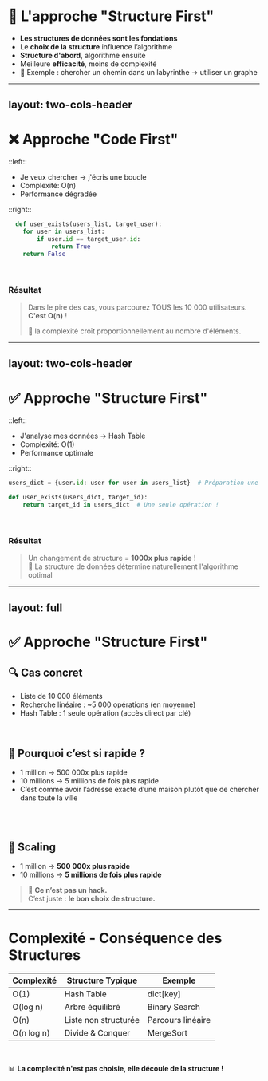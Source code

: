 # 🧠 L'approche "Structure First" 

- **Les structures de données sont les fondations**
- Le **choix de la structure** influence l’algorithme
- **Structure d'abord**, algorithme ensuite
- Meilleure **efficacité**, moins de complexité
- 📌 Exemple : chercher un chemin dans un labyrinthe → utiliser un graphe

<!--
Bienvenue dans une des idées centrales de cette présentation : la philosophie "Structure First".

L'idée est simple mais puissante : avant même de penser à un algorithme, il faut **réfléchir à la manière dont on va organiser nos données**.

Pourquoi ? Parce que les **structures de données sont les fondations**. Sans fondation solide, difficile de construire quelque chose d'efficace ou scalable.

Prenons un exemple simple : si je veux faire beaucoup de recherches rapides dans une collection de données, un tableau ne suffira peut-être pas. Mais une **hashmap** peut me permettre d'accéder à mes données en **O(1)**.

C’est ça l’approche "Structure First" : on commence par choisir la bonne structure. Ensuite, on applique l’algorithme le plus adapté à cette structure. Un arbre ? On pense DFS, BFS. Un graphe ? Peut-être Dijkstra ou A*.

Et enfin, pourquoi c’est important ? Parce qu’une bonne structure = un algorithme plus simple, plus rapide, moins de bugs, et une complexité maîtrisée.

Dans l’exemple du labyrinthe : si je représente les chemins comme un **graphe**, alors je peux utiliser un algorithme de **parcours comme BFS** pour trouver rapidement le chemin le plus court.

Donc souvenez-vous : pas d’algorithme sans structure. Structure First, toujours.
-->

---
layout: two-cols-header
---

# ❌ Approche "Code First"

::left::

- Je veux chercher → j'écris une boucle  
- Complexité: O(n)  
- Performance dégradée  

::right::

```python
  def user_exists(users_list, target_user):
    for user in users_list:
        if user.id == target_user.id:
            return True
    return False
```
<br>

### Résultat

> Dans le pire des cas, vous parcourez TOUS les 10 000 utilisateurs. **C'est O(n)** ! 
> 
> 🤯 la complexité croît proportionnellement au nombre d'éléments.

<!--
Je vais vous montrer avec un exemple concret pourquoi cette mentalité peut littéralement transformer votre code.

Imaginez : vous devez vérifier si un utilisateur existe dans votre système. Vous avez 10 000 utilisateurs.

**Approche classique d'un développeur débutant :**
"Je veux chercher un utilisateur ? Bon, je vais parcourir ma liste avec une boucle !"

**Résultat :** Dans le pire des cas, vous parcourez TOUS les 10 000 utilisateurs. C'est O(n); la complexité croît proportionnellement au nombre d'éléments.

**Problème :** Vous subissez la lenteur. Avec 100 000 utilisateurs ? 10 fois plus lent. Avec 1 million ? 100 fois plus lent !
-->

---
layout: two-cols-header
---

# ✅ Approche "Structure First"

::left::

- J'analyse mes données → Hash Table  
- Complexité: O(1)  
- Performance optimale

::right::

```python
users_dict = {user.id: user for user in users_list}  # Préparation une fois

def user_exists(users_dict, target_id):
    return target_id in users_dict  # Une seule opération !
```

<br>

### Résultat

> Un changement de structure = **1000x plus rapide** !  
> 🔑 La structure de données détermine naturellement l'algorithme optimal

<!--
Maintenant, approche d'un développeur qui pense structure :

**Question différente :** "Quelles sont mes données ? Des utilisateurs avec des IDs uniques. Quelle structure naturelle ? Une Hash Table !"

**Magie :** Peu importe si vous avez 10, 10 000 ou 1 million d'utilisateurs - c'est toujours une seule opération ! C'est O(1).

**Le secret :** La hash table transforme votre ID en adresse mémoire directe. C'est comme avoir l'adresse exacte d'une maison plutôt que de parcourir toute la ville !
-->

---
layout: full
---

# ✅ Approche "Structure First"


<div class="flex items-center justify-between gap-8">

  <div class="flex-1">
    <h2 class="text-2xl font-semibold text-gree-700">🔍 Cas concret</h2>
    <ul class="list-disc pl-5 space-y-0 text-lg text-gray-600">
      <li> Liste de 10 000 éléments</li>
      <li><span class="font-bold">Recherche linéaire</span> : ~5 000 opérations (en moyenne) </li>
      <li font-bold text-lg>Hash Table : 1 seule opération (accès direct par clé)</li>
    </ul>
    <br>
  </div>

  <div class="flex-1">
    <h2 class="text-2xl font-semibold text-gree-700">🧮 Pourquoi c’est si rapide ?</h2>
    <ul class="list-disc pl-5 space-y-0 text-lg text-gray-600">
        <li>1 million → 500 000x plus rapide  </li>
        <li>10 millions → 5 millions de fois plus rapide</li>
        <li>C’est comme avoir l’adresse exacte d’une maison plutôt que de chercher dans toute la ville</li>
    </ul>
  </div>
</div> 

<br>
<br>

## 🔁 Scaling

- 1 million → **500 000x plus rapide**  
- 10 millions → **5 millions de fois plus rapide**

> 🧠 **Ce n’est pas un hack.**  
> C’est juste : **le bon choix de structure.**

<!--
Quand je dis "1000x plus rapide", ce n'est pas une hyperbole !

**Calcul concret :**
- Liste de 10 000 éléments
- Approche linéaire : 5 000 opérations en moyenne (pire cas 10 000)
- Approche hash table : 1 opération

**5 000 ÷ 1 = 5 000x plus rapide !**

Et ça devient encore plus dramatique avec de gros volumes :
- 1 million d'éléments → 500 000x plus rapide
- 10 millions d'éléments → 5 millions de fois plus rapide !

**Point clé :** Ce n'est pas un hack ou une optimisation complexe. C'est juste choisir la bonne structure dès le départ !

### 🔑 Structure → Algorithme (45 secondes)
> "La structure de données détermine naturellement l'algorithme optimal"

C'est ça le secret ! Quand vous choisissez une hash table, l'algorithme optimal devient évident : accès direct par clé.

Quand vous choisissez un arbre binaire de recherche, l'algorithme devient : comparaison et navigation gauche/droite.

**La structure dicte littéralement quoi faire !** Vous ne "choisissez" pas vraiment l'algorithme, vous le découvrez.    

 -->

---

# Complexité - Conséquence des Structures

| Complexité | Structure Typique | Exemple |
|------------|------------------|---------|
| O(1) | Hash Table | dict[key] |
| O(log n) | Arbre équilibré | Binary Search |
| O(n) | Liste non structurée | Parcours linéaire |
| O(n log n) | Divide & Conquer | MergeSort |

<br/>

📊 **La complexité n'est pas choisie, elle découle de la structure !**

<!--
Maintenant, parlons de cette notion fondamentale : la complexité algorithmique.

**Pour les débutants :** La complexité, c'est comme se demander "Si mes données doublent, est-ce que mon programme sera 2x plus lent, ou peut-être 4x, ou même pas du tout plus lent ?"

Donc, la complexité d'un algorithme est une mesure de la quantité de ressources (temps et espace mémoire) nécessaires pour exécuter un algorithme. Elle permet de comparer l'efficacité de différents algorithmes et de prédire leur comportement lorsque la taille des données augmente.

#### Complexité temporelle :
Mesure le temps d'exécution d'un algorithme en fonction de la taille de l'entrée. Elle indique combien de temps il faut pour que l'algorithme termine son exécution.

#### Complexité spatiale :
Mesure la quantité de mémoire utilisée par un algorithme, en plus des données d'entrée, pendant son exécution.

**Notation Big O :** On utilise cette notation mathématique pour décrire le "pire scénario" - comment se comporte notre algorithme quand tout va mal. Mathématiquement parlant, on va dire que cette notation permet d'exprimer la croissance de la complexité en fonction de la taille de l'entrée. 

#### Complexité asymptotique :
Se concentre sur le comportement de l'algorithme lorsque la taille de l'entrée tend vers l'infini, permettant une comparaison plus précise des algorithmes.

**Analogie :** C'est comme prendre les bouchons de Lomé (boulevard 30 Août) à 18h un vendredi soir. On veut savoir le PIRE temps possible pour aller de A à B, pas le temps idéal à 3h du matin !

## Exemple de complexité

### O(1) - Temps Constant (45 secondes)
**O(1) = "Instantané"**

Peu importe la taille de vos données - 10 éléments ou 10 milliards - ça prend toujours le même temps !

**Exemples concrets :**
- Accéder à dict[key] en Python
- Récupérer le premier élément d'une liste
- Calculer 2+2 (peu importe combien d'autres calculs vous avez fait avant)

**Analogie :** C'est comme un ascenseur direct au 50ème étage. Peu importe combien d'étages il y a dans l'immeuble, l'ascenseur va direct !

### O(log n) - Logarithmique (1 minute)
**O(log n) = "Diviser pour éliminer"**

À chaque étape, vous éliminez la moitié des possibilités.

**Exemple concret :** Recherche dans un dictionnaire papier
- 1000 pages → Vous ouvrez au milieu (page 500)
- "Trop loin" → Vous prenez la moitié gauche (page 250)  
- "Pas assez" → Vous prenez la moitié droite (page 375)
- Etc...

**En 10 étapes maximum, vous trouvez n'importe quel mot dans un dictionnaire de 1000 pages !**

**Magie du logarithme :**
- 1 000 éléments → ~10 étapes maximum
- 1 000 000 éléments → ~20 étapes maximum
- 1 milliard d'éléments → ~30 étapes maximum

**C'est incroyablement efficace !** Les arbres binaires de recherche vous donnent ça naturellement.

### O(n) - Linéaire (45 secondes)
**O(n) = "Proportionnel"**

Si vos données doublent, votre temps double.

**Exemple :** Compter les gens dans une file d'attente - vous devez regarder chaque personne une fois.

**Pas forcément mauvais !** Parfois, c'est optimal (vous DEVEZ traiter chaque élément).

### O(n log n) - Linearithmique (45 secondes)
**O(n log n) = "Diviser et conquérir"**

C'est la complexité des meilleurs algorithmes de tri généraux.

**Exemple :** MergeSort - vous divisez votre liste en deux (log n niveaux), et à chaque niveau vous traitez tous les éléments (n opérations).

**Pourquoi important :** C'est souvent le meilleur qu'on puisse faire pour trier des données quelconques.

### 🔑 Message Clé - "La complexité découle de la structure" (1 minute)
> "La complexité n'est pas choisie, elle découle de la structure !"

**Point crucial :** Vous ne décidez pas arbitrairement "je veux du O(1)". 

**La structure impose la complexité :**
- Hash Table → O(1) naturellement (accès direct)
- Arbre équilibré → O(log n) naturellement (division par 2)
- Liste non triée → O(n) naturellement (parcours obligatoire)

**Conséquence pratique :** Au lieu de se demander "comment optimiser mon algorithme ?", demandez-vous "quelle structure rend mon problème trivial ?"

### Récapitulatif Final (30 secondes)
**La révélation :** Choisir la bonne structure de données, c'est comme choisir le bon outil pour un travail.

- Visser avec un marteau → Possible mais pénible (mauvaise structure)
- Visser avec un tournevis → Facile et efficace (bonne structure)

**Votre job :** Devenir un expert dans le choix du bon "outil structurel" pour chaque problème !

 -->